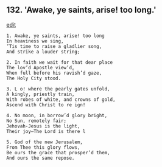 
## 132.  'Awake, ye saints, arise! too long.'
[edit](https://docs.google.com/document/d/1qiGINsiWMyTaoPH4cj4h2hZeGyIZ_x%2DC/edit?mode=html)



    1. Awake, ye saints, arise! too long
    In heaviness we sing,
    ’Tis time to raise a gladlier song,
    And strike a louder string;

    2. In faith we wait for that dear place
    The lov’d Apostle view’d,
    When full before his ravish’d gaze,
    The Holy City stood.

    3. L o! where the pearly gates unfold,
    A kingly, priestly train,
    With robes of white, and crowns of gold, 
    Ascend with Christ to re ign!

    4. No moon, in borrow’d glory bright,
    No Sun, remotely fair;
    Jehovah-Jesus is the light,
    Their joy—The Lord is there l

    5. God of the new Jerusalem,
    From Thee this glory flows,
    Be ours the grace that prosper’d them,
    And ours the same repose.
